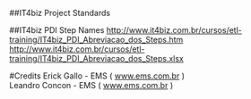 ##IT4biz Project Standards

##IT4biz PDI Step Names
http://www.it4biz.com.br/cursos/etl-training/IT4biz_PDI_Abreviacao_dos_Steps.htm<BR>
http://www.it4biz.com.br/cursos/etl-training/IT4biz_PDI_Abreviacao_dos_Steps.xlsx<BR>

#Credits
Erick Gallo - EMS ( www.ems.com.br ) <BR>
Leandro Concon - EMS ( www.ems.com.br ) <BR>
